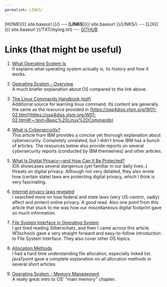 ```yaml
---
permalink: LINKS/
---
```

[HOME]({{ site.baseurl }}/) ---
[**LINKS**]({{ site.baseurl }}/LINKS/) ---
[LOG]({{ site.baseurl }}/TXT/mylog.txt) ---
[GITHUB](https://github.com/fresst/os222)

# Links (that might be useful)
1. [What Operating System Is](https://www.guru99.com/operating-system-tutorial.html)<br>
It explains what operating system actually is, its history and how it works.
  
2. [Operating System - Overview](https://www.tutorialspoint.com/operating_system/os_overview.htm)<br>
A much briefer explanation about OS compared to the link above.
  
3. [The Linux Commands Handbook (pdf)](https://bjpcjp.github.io/pdfs/devops/linux-commands-handbook.pdf)<br>
Additional source for learning linux command. Its content are generally the same as the resource provided in [https://osp4diss.vlsm.org/W01-02.html](https://osp4diss.vlsm.org/W01-02.html#:~:text=Basic%20Linux%20Commands)

4. [What is Cybersecurity?](https://www.ibm.com/topics/cybersecurity)<br>
This article from IBM provides a concise yet thorough explanation about cybersecurity. Completely unrelated, but I didn't know IBM has a bunch of articles. The resources below also provide reports on several cybersecurity reports (conducted by IBM themselves) and other articles.

5. [What Is Digital Privacy—and How Can It Be Protected?](https://www.idx.us/knowledge-center/what-is-digital-privacy-and-how-can-it-be-protected)<br>
IDX showcases several dangerous (yet familiar in our daily lives..) threats on digital privacy.
Although not very detailed, they also wrote how (certain state) laws are protecting digital privacy, which I think is very fascinating.

6. [Internet privacy laws revealed](https://legal.thomsonreuters.com/en/insights/articles/how-your-personal-information-is-protected-online)<br>
I searched more on how federal and state laws (very US-centric, sadly) affect and protect online privacy. A good read.
Also one point from this article that stuck to me was how our miscellaneous digital footprint gave so much information.

7. [File System Interface in Operating System](https://www.w3schools.in/operating-system/file-system-interface)<br>
I got tired reading Silberschatz, and then I came across this article. 
W3schools gave a very straight forward and easy-to-follow introduction to File System Interface. They also cover other OS topics.

8. [Allocation Methods](https://www.javatpoint.com/os-linked-list-allocation)<br>
I had a hard time understanding file allocation, especially linked list. 
javaTpoint gave a complete explanation on all allocation methods in several short articles.

9. [Operating System - Memory Management](https://www.tutorialspoint.com/operating_system/os_memory_management.htm)<br>
A really great intro to OS' "main memory" chapter.
